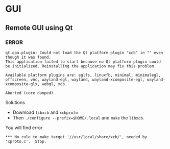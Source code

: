 # GUI

## Remote GUI using Qt

### ERROR
```
qt.qpa.plugin: Could not load the Qt platform plugin "xcb" in "" even though it was found.
This application failed to start because no Qt platform plugin could be initialized. Reinstalling the application may fix this problem.

Available platform plugins are: eglfs, linuxfb, minimal, minimalegl, offscreen, vnc, wayland-egl, wayland, wayland-xcomposite-egl, wayland-xcomposite-glx, webgl, xcb.

Aborted (core dumped)
```
Solutions
- Download `libxcb` and `xcbproto`
- Then `./configure --prefix=$HOME/.local` and `make` the `libxcb`.

You will find error

`
*** No rule to make target '//usr/local/share/xcb/', needed by 'xproto.c'.  Stop.
`

